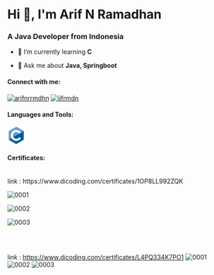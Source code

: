 <h1>Hi 👋, I'm Arif N Ramadhan</h1>


<h3>A Java Developer from Indonesia</h3>

- 🌱 I’m currently learning **C**

- 💬 Ask me about **Java, Springboot**

<h4 align="left">Connect with me:</h3>
<p align="left">
<a href="https://twitter.com/arifnrrmdhn" target="blank"><img align="center" src="https://raw.githubusercontent.com/rahuldkjain/github-profile-readme-generator/master/src/images/icons/Social/twitter.svg" alt="arifnrrmdhn" height="30" width="40" /></a>
<a href="https://www.youtube.com/channel/UCqIlRGBsx7NBOoeeFIIp4QQ" target="blank"><img align="center" src="https://raw.githubusercontent.com/rahuldkjain/github-profile-readme-generator/master/src/images/icons/Social/youtube.svg" alt="iifrmdn" height="30" width="40" /></a>
</p>

<h4 align="left">Languages and Tools:</h4>
<p align="left"> 
<!-- C  -->
<a href="https://www.cprogramming.com/" target="_blank" rel="noreferrer"> <img src="https://raw.githubusercontent.com/devicons/devicon/master/icons/c/c-original.svg" alt="c" width="40" height="40"/> </a> 
</p>

<h4 align="left">Certificates:</h4>
<br />
link : https://www.dicoding.com/certificates/1OP8LL992ZQK
      
![0001](https://github.com/arifnrrmdn/arifnrrmdn/assets/91766087/e52f6ae0-66ae-41ea-ac96-2a87b7beb869)    

![0002](https://github.com/arifnrrmdn/arifnrrmdn/assets/91766087/f9609f3b-12d9-4862-87ed-2eebd2cc702e)  

![0003](https://github.com/arifnrrmdn/arifnrrmdn/assets/91766087/430ea2be-cbe7-4dd2-8362-8b20dc88d34d)  

<br />
<br />

link : https://www.dicoding.com/certificates/L4PQ334K7PO1
![0001](https://github.com/arifnrrmdn/arifnrrmdn/assets/91766087/5f349f66-92df-4e3a-b2d9-2bfb3bcb5d5f)
![0002](https://github.com/arifnrrmdn/arifnrrmdn/assets/91766087/1304037c-7520-46b3-8eaa-e2313212b9a3)
![0003](https://github.com/arifnrrmdn/arifnrrmdn/assets/91766087/38e06d22-a79a-4d5e-8e82-13a03860a7fa)



